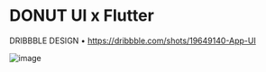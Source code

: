 # DONUT UI x Flutter

DRIBBBLE DESIGN • https://dribbble.com/shots/19649140-App-UI

![image](https://github.com/4tiknugraha/donutUI/assets/38272198/9bfa2427-f1a3-48fb-a172-6d866db04abe)



